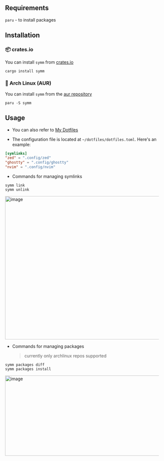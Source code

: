 ## Requirements

`paru` - to install packages

## Installation

### 📦 crates.io

You can install `symm` from [crates.io](https://crates.io/crates/symm)

```fish
cargo install symm
```

### 🐧 Arch Linux (AUR)

You can install `symm` from the [aur repository](https://aur.archlinux.org/packages/symm)

```fish
paru -S symm
```

## Usage

- You can also refer to [My Dotfiles](https://github.com/tednaaa/dotfiles/blob/main/dotfiles.toml)

- The configuration file is located at `~/dotfiles/dotfiles.toml`. Here's an example:

```toml
[symlinks]
"zed" = ".config/zed"
"ghostty" = ".config/ghostty"
"nvim" = ".config/nvim"
```

- Commands for managing symlinks

```fish
symm link
symm unlink
```

<img width="840" height="468" alt="image" src="https://github.com/user-attachments/assets/3cc66921-f035-44ed-8cdf-717a35127134" />

- Commands for managing packages
  > currently only archlinux repos supported

```fish
symm packages diff
symm packages install
```

<img width="520" height="262" alt="image" src="https://github.com/user-attachments/assets/612d5220-4d0a-47cd-813d-4685fee6db26" />
